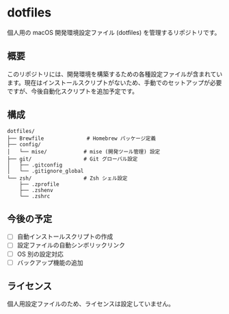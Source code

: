 # dotfiles

個人用の macOS 開発環境設定ファイル (dotfiles) を管理するリポジトリです。

## 概要

このリポジトリには、開発環境を構築するための各種設定ファイルが含まれています。現在はインストールスクリプトがないため、手動でのセットアップが必要ですが、今後自動化スクリプトを追加予定です。

## 構成

```
dotfiles/
├── Brewfile              # Homebrew パッケージ定義
├── config/
│   └── mise/            # mise (開発ツール管理) 設定
├── git/                 # Git グローバル設定
│   ├── .gitconfig
│   └── .gitignore_global
└── zsh/                 # Zsh シェル設定
    ├── .zprofile
    ├── .zshenv
    └── .zshrc
```

## 今後の予定

- [ ] 自動インストールスクリプトの作成
- [ ] 設定ファイルの自動シンボリックリンク
- [ ] OS 別の設定対応
- [ ] バックアップ機能の追加

## ライセンス

個人用設定ファイルのため、ライセンスは設定していません。
